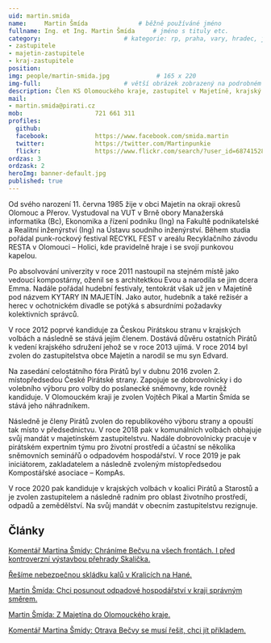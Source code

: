 ```yaml
---
uid: martin.smida
name:     Martin Šmída      		# běžně používáné jméno
fullname: Ing. et Ing. Martin Šmída  	# jméno s tituly etc.
category:                 		# kategorie: rp, praha, vary, hradec, jmk, senat
- zastupitele
- majetin-zastupitele
- kraj-zastupitele
position:
img: people/martin-smida.jpg             # 165 x 220
img-full:                 		# větší obrázek zobrazený na podrobném profilu
description: Člen KS Olomouckého kraje, zastupitel v Majetíně, krajský zastupitel v Olomouckém kraji             		# kratký popis, max 160 znaků
mail:
- martin.smida@pirati.cz
mob:					721 661 311
profiles:
  github:
  facebook:				https://www.facebook.com/smida.martin
  twitter:				https://twitter.com/Martinpunkie
  flickr:				https://www.flickr.com/search/?user_id=68741528%40N03&sort=date-taken-desc&view_all=1&text=martin%20%C5%A1m%C3%ADda
ordzas: 3
ordzask: 2
heroImg: banner-default.jpg
published: true
---
```

Od svého narození 11. června 1985 žije v obci Majetín na okraji okresů Olomouc a Přerov. Vystudoval na VUT v Brně obory Manažerská informatika (Bc), Ekonomika a řízení podniku (Ing) na Fakultě podnikatelské a Realitní inženýrství (Ing) na Ústavu soudního inženýrství. Během studia pořádal punk-rockový festival RECYKL FEST v areálu Recyklačního závodu RESTA v Olomouci – Holici, kde pravidelně hraje i se svojí punkovou kapelou.

Po absolvování univerzity v roce 2011 nastoupil na stejném místě jako vedoucí kompostárny, oženil se s architektkou Evou a narodila se jim dcera Emma. Nadále pořádal hudební festivaly, tentokrát však už jen v Majetíně pod názvem KYTARY IN MAJETÍN. Jako autor, hudebník a také režisér a herec v ochotnickém divadle se potýká s absurdními požadavky kolektivních správců.

V roce 2012 poprvé kandiduje za Českou Pirátskou stranu v krajských volbách a následně se stává jejím členem. Dostává důvěru ostatních Pirátů k vedení krajského sdružení jehož se v roce 2013 ujímá. V roce 2014 byl zvolen do zastupitelstva obce Majetín a narodil se mu syn Edvard.

Na zasedání celostátního fóra Pirátů byl v dubnu 2016 zvolen 2. místopředsedou České Pirátské strany. Zapojuje se dobrovolnicky i do volebního výboru pro volby do poslanecké sněmovny, kde rovněž kandiduje. V Olomouckém kraji je zvolen Vojtěch Pikal a Martin Šmída se stává jeho náhradníkem.

Následně je členy Pirátů zvolen do republikového výboru strany a opouští tak místo v předsednictvu. V roce 2018 pak v komunálních volbách obhajuje svůj mandát v majetínském zastupitelstvu. Nadále dobrovolnicky pracuje v pirátském expertním týmu pro životní prostředí a účastní se několika sněmovních seminářů o odpadovém hospodářství. V roce 2019 je pak iniciátorem, zakladatelem a následně zvoleným místopředsedou Kompostářské asociace – KompAs.

V roce 2020 pak kandiduje v krajských volbách v koalici Pirátů a Starostů a je zvolen zastupitelem a následně radním pro oblast životního prostředí, odpadů a zemědělství. Na svůj mandát v obecním zastupitelstvu rezignuje.

## Články

[Komentář Martina Šmídy: Chráníme Bečvu na všech frontách. I před kontroverzní výstavbou přehrady Skalička.](https://olomoucky.pirati.cz/aktuality/komentar-martina-smidy-chranime-becvu-na-vsech-frontach-i-pred-kontroverzni-vystavbou-prehrady-skalicka.html)

[Řešíme nebezpečnou skládku kalů v Kralicích na Hané.](https://olomoucky.pirati.cz/aktuality/resime-nebezpecnou-skladku-kalu-v-kralicich-na-hane.html)

[Martin Šmída: Chci posunout odpadové hospodářství v kraji správným směrem.](https://olomoucky.pirati.cz/aktuality/martin-smida-chci-posunout-odpadove-hospodarstvi-v-kraji-spravnym-smerem.html)

[Martin Šmída: Z Majetína do Olomouckého kraje.](https://olomoucky.pirati.cz/aktuality/martin-smida-z-majetina-do-olomouckeho-kraje.html)

[Komentář Martina Šmídy: Otrava Bečvy se musí řešit, chci jít příkladem.](https://olomoucky.pirati.cz/aktuality/komentar-martina-smidy-otrava-becvy-se-musi-resit-chci-jit-prikladem.html)

